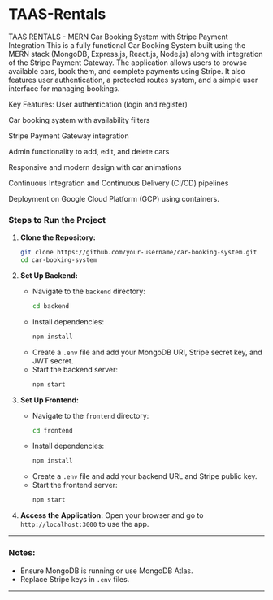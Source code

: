 # TAAS-Rentals

TAAS RENTALS - MERN Car Booking System with Stripe Payment Integration
This is a fully functional Car Booking System built using the MERN stack (MongoDB, Express.js, React.js, Node.js) along with integration of the Stripe Payment Gateway. The application allows users to browse available cars, book them, and complete payments using Stripe. It also features user authentication, a protected routes system, and a simple user interface for managing bookings.

Key Features:
User authentication (login and register)

Car booking system with availability filters

Stripe Payment Gateway integration

Admin functionality to add, edit, and delete cars

Responsive and modern design with car animations

Continuous Integration and Continuous Delivery (CI/CD) pipelines

Deployment on Google Cloud Platform (GCP) using containers.


### Steps to Run the Project

1. **Clone the Repository:**
   ```bash
   git clone https://github.com/your-username/car-booking-system.git
   cd car-booking-system
   ```

2. **Set Up Backend:**
   - Navigate to the `backend` directory:
     ```bash
     cd backend
     ```
   - Install dependencies:
     ```bash
     npm install
     ```
   - Create a `.env` file and add your MongoDB URI, Stripe secret key, and JWT secret.
   - Start the backend server:
     ```bash
     npm start
     ```

3. **Set Up Frontend:**
   - Navigate to the `frontend` directory:
     ```bash
     cd frontend
     ```
   - Install dependencies:
     ```bash
     npm install
     ```
   - Create a `.env` file and add your backend URL and Stripe public key.
   - Start the frontend server:
     ```bash
     npm start
     ```

4. **Access the Application:**
   Open your browser and go to `http://localhost:3000` to use the app.

---

### Notes:
- Ensure MongoDB is running or use MongoDB Atlas.
- Replace Stripe keys in `.env` files.

---

